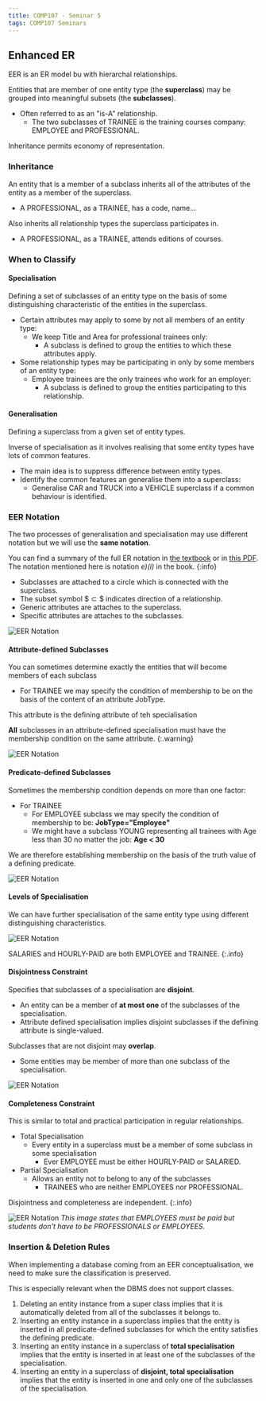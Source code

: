 ```yaml
---
title: COMP107 - Seminar 5
tags: COMP107 Seminars
---
```

## Enhanced ER
EER is an ER model bu with hierarchal relationships.

Entities that are member of one entity type (the **superclass**) may be grouped into meaningful subsets (the **subclasses**).

* Often referred to as an "is-A" relationship.
	* The two subclasses of TRAINEE is the training courses company: EMPLOYEE and PROFESSIONAL.

Inheritance permits economy of representation.

### Inheritance
An entity that is a member of a subclass inherits all of the attributes of the entity as a member of the superclass.

* A PROFESSIONAL, as a TRAINEE, has a code, name...

Also inherits all relationship types the superclass participates in.

* A PROFESSIONAL, as a TRAINEE, attends editions of courses.

### When to Classify
#### Specialisation
Defining a set of subclasses of an entity type on the basis of some distinguishing characteristic of the entities in the superclass.

* Certain attributes may apply to some by not all members of an entity type:
	* We keep Title and Area for professional trainees only:
		* A subclass is defined to group the entities to which these attributes apply.
* Some relationship types may be participating in only by some members of an entity type:
	* Employee trainees are the only trainees who work for an employer:
		* A subclass is defined to group the entities participating to this relationship.

#### Generalisation
Defining a superclass from a given set of entity types.

Inverse of specialisation as it involves realising that some entity types have lots of common features.

* The main idea is to suppress difference between entity types.
* Identify the common features an generalise them into a superclass:
	* Generalise CAR and TRUCK into a VEHICLE superclass if a common behaviour is identified.

### EER Notation
The two processes of generalisation and specialisation may use different notation but we will use the **same notation**.

You can find a summary of the full ER notation in [the textbook](https://read.kortext.com/reader/pdf/125467/1193) or in [this PDF]({{site.baseurl}}/assets/COMP107/Seminars/2020-11-23-1.pdf).  
The notation mentioned here is notation *e)(i)* in the book.
{:info}

* Subclasses are attached to a circle which is connected with the superclass.
* The subset symbol \$$\subset\$$ indicates direction of a relationship.
* Generic attributes are attaches to the superclass.
* Specific attributes are attaches to the subclasses.

![EER Notation]({{site.baseurl}}/assets/COMP107/Seminars/2020-11-23-1-1.png)

#### Attribute-defined Subclasses
You can sometimes determine exactly the entities that will become members of each subclass

* For TRAINEE we may specify the condition of membership to be on the basis of the content of an attribute JobType.

This attribute is the defining attribute of teh specialisation

**All** subclasses in an attribute-defined specialisation must have the membership condition on the same attribute.
{:.warning}

![EER Notation]({{site.baseurl}}/assets/COMP107/Seminars/2020-11-23-1-2.png)

#### Predicate-defined Subclasses
Sometimes the membership condition depends on more than one factor:

* For TRAINEE
	* For EMPLOYEE subclass we may specify the condition of membership to be: **JobType="Employee"**
	* We might have a subclass YOUNG representing all trainees with Age less than 30 no matter the job: **Age < 30**

We are therefore establishing membership on the basis of the truth value of a defining predicate.

![EER Notation]({{site.baseurl}}/assets/COMP107/Seminars/2020-11-23-1-3.png)

#### Levels of Specialisation
We can have further specialisation of the same entity type using different distinguishing characteristics.

![EER Notation]({{site.baseurl}}/assets/COMP107/Seminars/2020-11-23-1-4.png)

SALARIES and HOURLY-PAID are both EMPLOYEE and TRAINEE.
{:.info}

#### Disjointness Constraint
Specifies that subclasses of a specialisation are **disjoint**.
	
* An entity can be a member of **at most one** of the subclasses of the specialisation.
* Attribute defined specialisation implies disjoint subclasses if the defining attribute is single-valued.

Subclasses that are not disjoint may **overlap**.

* Some entities may be member of more than one subclass of the specialisation.

![EER Notation]({{site.baseurl}}/assets/COMP107/Seminars/2020-11-23-1-5.png)

#### Completeness Constraint
This is similar to total and practical participation in regular relationships.

* Total Specialisation
	* Every entity in a superclass must be a member of some subclass in some specialisation
		* Ever EMPLOYEE must be either HOURLY-PAID or SALARIED.
* Partial Specialisation
	* Allows an entity not to belong to any of the subclasses
		* TRAINEES who are neither EMPLOYEES nor PROFESSIONAL.
		
Disjointness and completeness are independent.
{:.info}

![EER Notation]({{site.baseurl}}/assets/COMP107/Seminars/2020-11-23-1-6.png)
*This image states that EMPLOYEES must be paid but students don't have to be PROFESSIONALS or EMPLOYEES.*

### Insertion & Deletion Rules
When implementing a database coming from an EER conceptualisation, we need to make sure the classification is preserved.

This is especially relevant when the DBMS does not support classes.

1. Deleting an entity instance from a super class implies that it is automatically deleted from all of the subclasses it belongs to.
1. Inserting an entity instance in a superclass implies that the entity is inserted in all predicate-defined subclasses for which the entity satisfies the defining predicate.
1. Inserting an entity instance in a superclass of **total specialisation** implies that the entity is inserted in at least one of the subclasses of the specialisation.
1. Inserting an entity in a superclass of **disjoint, total specialisation** implies that the entity is inserted in one and only one of the subclasses of the specialisation.